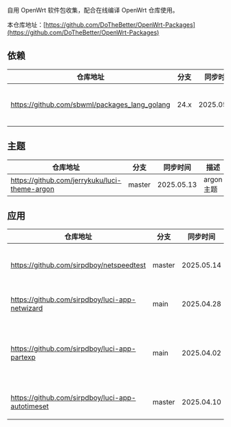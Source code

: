 
自用 OpenWrt 软件包收集，配合在线编译 OpenWrt 仓库使用。

本仓库地址：[https://github.com/DoTheBetter/OpenWrt-Packages](https://github.com/DoTheBetter/OpenWrt-Packages)


## 依赖
| 仓库地址 | 分支 | 同步时间 | 描述 |
| -------- | ---- | -------- | -------- |
| https://github.com/sbwml/packages_lang_golang | 24.x | 2025.05.07 | geodata、xray 等依赖高版本 go |

## 主题
| 仓库地址 | 分支 | 同步时间 | 描述 |
| -------- | ---- | -------- | -------- |
| https://github.com/jerrykuku/luci-theme-argon | master | 2025.05.13 | argon 主题 |

## 应用
| 仓库地址 | 分支 | 同步时间 | 描述 |
| -------- | ---- | -------- | -------- |
| https://github.com/sirpdboy/netspeedtest | master | 2025.05.14 | 网络速度诊断测试 |
| https://github.com/sirpdboy/luci-app-netwizard | main | 2025.04.28 | 网络设置向导 |
| https://github.com/sirpdboy/luci-app-partexp | main | 2025.04.02 | 分区格式化、扩容、挂载 |
| https://github.com/sirpdboy/luci-app-autotimeset | master | 2025.04.10 | 定时任务设置 |

